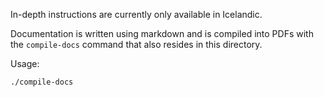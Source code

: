 In-depth instructions are currently only available in Icelandic.

Documentation is written using markdown and is compiled into PDFs with the `compile-docs` command that also resides in this directory.

Usage:

    ./compile-docs
